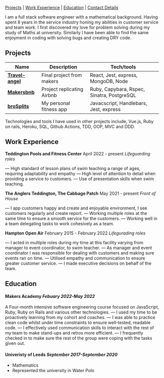 [Projects](#projects) | [Work Experience](#work) | [Education](#education) | [Contact Details](#contact)

I am a full stack software engineer with a mathematical background. Having spent 8 years in the service industry honing my abilities in customer service and team work.
I first discovered my love for problem solving during my study of Maths at university. Similarly I have been able to find the same enjoyment in coding with solving bugs and creating DRY code.

## <h2 id="projects">Projects</h2>

| Name                         | Description       | Tech/tools               |
| ---------------------------- | ----------------- | -----------------        |
| [**Travel-angel**](https://github.com/dennihous/travel-angel) | Final project from makers | React, Jest, express, MongoDB, Node|
| [**Makersbnb**](https://github.com/dennihous/makersbnb) | Project replicating Airbnb | Ruby, Capybara, Rspec, Sinatra, PostgreSQL |
| [**broSplits**](https://github.com/dennihous/broSplits)| My personal fitness app| Javacscript, Handlebars, Jest, express|

Technologies and tools I have used in other projects include, Vue.js, Ruby on rails, Heroku, SQL, Github Actions, TDD, OOP, MVC and DDD. 

## <h2 id="work">Work Experience</h2>

**Teddington Pools and Fitness Center** April 2022 - present
_Lifeguarding roles_

— High standard of lesson plans of swim teaching a range of ages, requiring adaptability and empathy
— High level of attention to detail when providing a service to customers.
— Use of presentation skills when swim teaching.

**The Anglers Teddington, The Cabbage Patch** May 2021 - present
_Front of House_

— I app customers happy and create and enjoyable environment, I see customers regularly and create report.
— Working multiple roles at the same time to ensure a smooth service for the customers.
— Working well in a team delegating tasks to work cohesively as a team.

**Hampton Open Air** February 2015 - February 2022
_Lifegurading roles_

— I acted in multiple roles during my time at this facility varying from manager to event coordinator, to swim teacher. 
— As manager and event coordinator I was responsible for dealing with customers and making sure events ran on time.
— Utilised empathy and communication to ensure greater customer service.
— I made executive decisions on behalf of the team.

## <h2 id="education">Education</h2>

#### Makers Academy _Febuary 2022-May 2022_
A Four-month intensive software engineering course focused on JavaScript, Ruby, Ruby on Rails and various other technologies.
— I used my time to be proactively learning from my cohort and coaches.
— I was able to practice clean code whilst under time constraints to ensure well-tested, readable code.
— I effectively used communication skills to interact with the rest of my team to make stand-ups and retros more efficient. 
— I frequently checked in to make sure the rest of the group were coping with the tasks given out.

#### Univeristy of Leeds _September 2017-September 2020_

- Mathematics
- Represented the university in Water Polo
